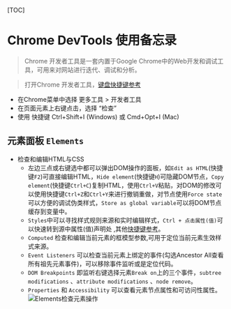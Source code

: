 [TOC]
# Chrome DevTools 使用备忘录
> Chrome 开发者工具是一套内置于Google Chrome中的Web开发和调试工具，可用来对网站进行迭代、调试和分析。

> 打开Chrome 开发者工具，[键盘快捷键参考](https://developers.google.com/web/tools/chrome-devtools/shortcuts)
- 在Chrome菜单中选择 更多工具 > 开发者工具
- 在页面元素上右键点击，选择 “检查”
- 使用 快捷键 Ctrl+Shift+I (Windows) 或 Cmd+Opt+I (Mac)

## 元素面板 `Elements`
- 检查和编辑HTML与CSS
  - 左边三点或右键选中都可以弹出DOM操作的面板，如`Edit as HTML`(快捷键`F2`)可直接编辑HTML，`Hide element`(快捷键`H`)可隐藏DOM节点，`Copy element`(快捷键`Ctrl+C`)复制HTML，使用`Ctrl+V`粘贴，对DOM的修改可以使用快捷键`Ctrl+Z`和`Ctrl+Y`来进行撤销重做，对节点使用`Force state`可以方便的调试伪类样式，`Store as global variable`可以将DOM节点缓存到变量中。
  - `Styles`中可以寻找样式规则来源和实时编辑样式，`Ctrl + 点击属性(值)`可以快速转到源中属性(值)声明处	,其他[快捷键参考](https://developers.google.com/web/tools/chrome-devtools/shortcuts)。
  - `Computed` 检查和编辑当前元素的框模型参数,可用于定位当前元素生效样式来源。
  - `Event Listeners` 可以检查当前元素上绑定的事件(勾选Ancestor All查看所有祖先元素事件)，可以移除事件监听或是定位代码。
  - `DOM Breakpoints` 即监听右键选择元素`Break on`上的三个事件，`subtree modifications` 、`attribute modifications` 、`node remove`。
  - `Properties` 和 `Accessibility` 可以查看元素节点属性和可访问性属性。
![Elements检查元素操作](http://q8cyvs2hp.bkt.clouddn.com/Snipaste_2020-04-06_16-38-09.png)